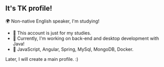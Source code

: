 ## It's TK profile!

🌍 Non-native English speaker, I'm studying!
<br>
- 🍵 This account is just for my studies.
- 🧩 Currently, I'm working on back-end and desktop development with Java!
- 🎯 JavaScript, Angular, Spring, MySql, MongoDB, Docker.

Later, I will create a main profile. :)
<div>
<br>


